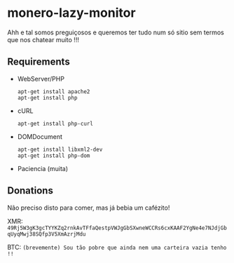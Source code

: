 # monero-lazy-monitor

Ahh e tal somos preguiçosos e queremos ter tudo num só sitio sem termos que nos chatear muito !!!


## Requirements 

- WebServer/PHP
    ```
    apt-get install apache2
    apt-get install php
    ```
- cURL 
    ```
    apt-get install php-curl
    ```
- DOMDocument
    ```
    apt-get install libxml2-dev
    apt-get install php-dom
    ```
- Paciencia (muita)

## Donations 
Não preciso disto para comer, mas já bebia um cafézito!
    
   XMR: `49Rj5W3gK3gcTYYKZq2rnkAvTFfaQestpVWJgGbSXwneWCCRs6cxKAAF2YgNe4e7NJdjGbqUyqMwj38SQfp3V5XmAzrjMdu`
    
   BTC: `(brevemente) Sou tão pobre que ainda nem uma carteira vazia tenho !!`
